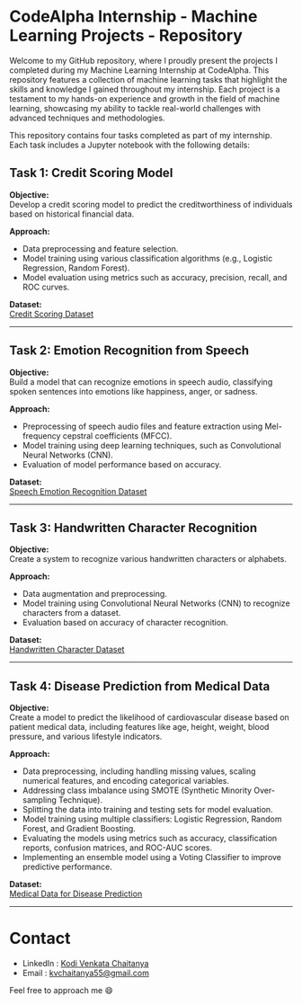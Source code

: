 # CodeAlpha Internship - Machine Learning Projects - Repository

Welcome to my GitHub repository, where I proudly present the projects I completed during my Machine Learning Internship at CodeAlpha. This repository features a collection of machine learning tasks that highlight the skills and knowledge I gained throughout my internship. Each project is a testament to my hands-on experience and growth in the field of machine learning, showcasing my ability to tackle real-world challenges with advanced techniques and methodologies.

This repository contains four tasks completed as part of my internship. Each task includes a Jupyter notebook with the following details:

## Task 1: Credit Scoring Model

**Objective:**  
Develop a credit scoring model to predict the creditworthiness of individuals based on historical financial data.

**Approach:**  
- Data preprocessing and feature selection.
- Model training using various classification algorithms (e.g., Logistic Regression, Random Forest).
- Model evaluation using metrics such as accuracy, precision, recall, and ROC curves.

**Dataset:**  
[Credit Scoring Dataset](https://www.kaggle.com/datasets/kapturovalexander/bank-credit-scoring) 

---

## Task 2: Emotion Recognition from Speech

**Objective:**  
Build a model that can recognize emotions in speech audio, classifying spoken sentences into emotions like happiness, anger, or sadness.

**Approach:**  
- Preprocessing of speech audio files and feature extraction using Mel-frequency cepstral coefficients (MFCC).
- Model training using deep learning techniques, such as Convolutional Neural Networks (CNN).
- Evaluation of model performance based on accuracy.

**Dataset:**  
[Speech Emotion Recognition Dataset](https://www.kaggle.com/datasets/dmitrybabko/speech-emotion-recognition-en) 

---

## Task 3: Handwritten Character Recognition

**Objective:**  
Create a system to recognize various handwritten characters or alphabets.

**Approach:**  
- Data augmentation and preprocessing.
- Model training using Convolutional Neural Networks (CNN) to recognize characters from a dataset.
- Evaluation based on accuracy of character recognition.

**Dataset:**  
[Handwritten Character Dataset](https://www.kaggle.com/datasets/sachinpatel21/az-handwritten-alphabets-in-csv-format) 

---

## Task 4: Disease Prediction from Medical Data

**Objective:**  
Create a model to predict the likelihood of cardiovascular disease based on patient medical data, including features like age, height, weight, blood pressure, and various lifestyle indicators.

**Approach:**  
- Data preprocessing, including handling missing values, scaling numerical features, and encoding categorical variables.
- Addressing class imbalance using SMOTE (Synthetic Minority Over-sampling Technique).
- Splitting the data into training and testing sets for model evaluation.
- Model training using multiple classifiers: Logistic Regression, Random Forest, and Gradient Boosting.
- Evaluating the models using metrics such as accuracy, classification reports, confusion matrices, and ROC-AUC scores.
- Implementing an ensemble model using a Voting Classifier to improve predictive performance.

**Dataset:**  
[Medical Data for Disease Prediction](#)

---

# Contact
 - LinkedIn : [Kodi Venkata Chaitanya](www.linkedin.com/in/chaitanya-k-v)
 - Email : kvchaitanya55@gmail.com

Feel free to approach me 😄
